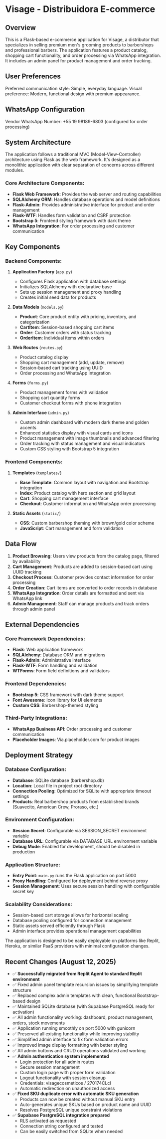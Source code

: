 # Visage - Distribuidora E-commerce

## Overview

This is a Flask-based e-commerce application for Visage, a distributor that specializes in selling premium men's grooming products to barbershops and professional barbers. The application features a product catalog, shopping cart functionality, and order processing via WhatsApp integration. It includes an admin panel for product management and order tracking.

## User Preferences

Preferred communication style: Simple, everyday language.
Visual preference: Modern, functional design with premium appearance.

## WhatsApp Configuration

Vendor WhatsApp Number: +55 19 98189-6803 (configured for order processing)

## System Architecture

The application follows a traditional MVC (Model-View-Controller) architecture using Flask as the web framework. It's designed as a monolithic application with clear separation of concerns across different modules.

### Core Architecture Components:
- **Flask Web Framework**: Provides the web server and routing capabilities
- **SQLAlchemy ORM**: Handles database operations and model definitions
- **Flask-Admin**: Provides administrative interface for product and order management
- **Flask-WTF**: Handles form validation and CSRF protection
- **Bootstrap 5**: Frontend styling framework with dark theme
- **WhatsApp Integration**: For order processing and customer communication

## Key Components

### Backend Components:

1. **Application Factory** (`app.py`)
   - Configures Flask application with database settings
   - Initializes SQLAlchemy with declarative base
   - Sets up session management and proxy handling
   - Creates initial seed data for products

2. **Data Models** (`models.py`)
   - **Product**: Core product entity with pricing, inventory, and categorization
   - **CartItem**: Session-based shopping cart items
   - **Order**: Customer orders with status tracking
   - **OrderItem**: Individual items within orders

3. **Web Routes** (`routes.py`)
   - Product catalog display
   - Shopping cart management (add, update, remove)
   - Session-based cart tracking using UUID
   - Order processing and WhatsApp integration

4. **Forms** (`forms.py`)
   - Product management forms with validation
   - Shopping cart quantity forms
   - Customer checkout forms with phone integration

5. **Admin Interface** (`admin.py`)
   - Custom admin dashboard with modern dark theme and golden accents
   - Enhanced statistics display with visual cards and icons
   - Product management with image thumbnails and advanced filtering
   - Order tracking with status management and visual indicators
   - Custom CSS styling with Bootstrap 5 integration

### Frontend Components:

1. **Templates** (`templates/`)
   - **Base Template**: Common layout with navigation and Bootstrap integration
   - **Index**: Product catalog with hero section and grid layout
   - **Cart**: Shopping cart management interface
   - **Checkout**: Customer information and WhatsApp order processing

2. **Static Assets** (`static/`)
   - **CSS**: Custom barbershop theming with brown/gold color scheme
   - **JavaScript**: Cart management and form validation

## Data Flow

1. **Product Browsing**: Users view products from the catalog page, filtered by availability
2. **Cart Management**: Products are added to session-based cart using UUID tracking
3. **Checkout Process**: Customer provides contact information for order processing
4. **Order Creation**: Cart items are converted to order records in database
5. **WhatsApp Integration**: Order details are formatted and sent via WhatsApp link
6. **Admin Management**: Staff can manage products and track orders through admin panel

## External Dependencies

### Core Framework Dependencies:
- **Flask**: Web application framework
- **SQLAlchemy**: Database ORM and migrations
- **Flask-Admin**: Administrative interface
- **Flask-WTF**: Form handling and validation
- **WTForms**: Form field definitions and validators

### Frontend Dependencies:
- **Bootstrap 5**: CSS framework with dark theme support
- **Font Awesome**: Icon library for UI elements
- **Custom CSS**: Barbershop-themed styling

### Third-Party Integrations:
- **WhatsApp Business API**: Order processing and customer communication
- **Placeholder Images**: Via.placeholder.com for product images

## Deployment Strategy

### Database Configuration:
- **Database**: SQLite database (barbershop.db)
- **Location**: Local file in project root directory
- **Connection Pooling**: Optimized for SQLite with appropriate timeout settings
- **Products**: Real barbershop products from established brands (Suavecito, American Crew, Proraso, etc.)

### Environment Configuration:
- **Session Secret**: Configurable via SESSION_SECRET environment variable
- **Database URL**: Configurable via DATABASE_URL environment variable
- **Debug Mode**: Enabled for development, should be disabled in production

### Application Structure:
- **Entry Point**: `main.py` runs the Flask application on port 5000
- **Proxy Handling**: Configured for deployment behind reverse proxy
- **Session Management**: Uses secure session handling with configurable secret key

### Scalability Considerations:
- Session-based cart storage allows for horizontal scaling
- Database pooling configured for connection management
- Static assets served efficiently through Flask
- Admin interface provides operational management capabilities

The application is designed to be easily deployable on platforms like Replit, Heroku, or similar PaaS providers with minimal configuration changes.

## Recent Changes (August 12, 2025)

- ✅ **Successfully migrated from Replit Agent to standard Replit environment**
- ✅ Fixed admin panel template recursion issues by simplifying template structure
- ✅ Replaced complex admin templates with clean, functional Bootstrap-based design
- ✅ Maintained SQLite database (with Supabase PostgreSQL ready for activation)
- ✅ All admin functionality working: dashboard, product management, orders, stock movements
- ✅ Application running smoothly on port 5000 with gunicorn
- ✅ Preserved all existing functionality while improving stability
- ✅ Simplified admin interface to fix form validation errors
- ✅ Improved image display formatting with better styling
- ✅ All admin buttons and CRUD operations validated and working
- ✅ **Admin authentication system implemented**
  - Login protection for all admin routes
  - Secure session management
  - Custom login page with proper form validation
  - Logout functionality with session cleanup
  - Credentials: visagecosmeticos / 270174CLcl
  - Automatic redirection on unauthorized access
- ✅ **Fixed SKU duplicate error with automatic SKU generation**
  - Products can now be created without manual SKU entry
  - Auto-generates unique SKUs based on product name and UUID
  - Resolves PostgreSQL unique constraint violations
- ✅ **Supabase PostgreSQL integration prepared**
  - RLS activated as requested
  - Connection string configured and tested
  - Can be easily switched from SQLite when needed